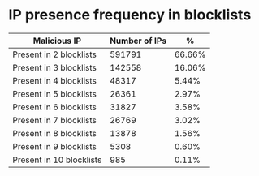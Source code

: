 # IP presence frequency in blocklists
| Malicious IP | Number of IPs | % |
|----|----|----|
| Present in 2 blocklists | 591791 | 66.66% |
| Present in 3 blocklists | 142558 | 16.06% |
| Present in 4 blocklists | 48317 | 5.44% |
| Present in 5 blocklists | 26361 | 2.97% |
| Present in 6 blocklists | 31827 | 3.58% |
| Present in 7 blocklists | 26769 | 3.02% |
| Present in 8 blocklists | 13878 | 1.56% |
| Present in 9 blocklists | 5308 | 0.60% |
| Present in 10 blocklists | 985 | 0.11% |
